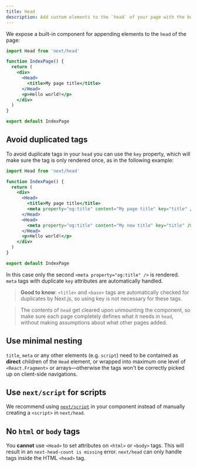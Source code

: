 ```yaml
---
title: Head
description: Add custom elements to the `head` of your page with the built-in Head component.
---
```


We expose a built-in component for appending elements to the `head` of the page:

```jsx
import Head from 'next/head'

function IndexPage() {
  return (
    <div>
      <Head>
        <title>My page title</title>
      </Head>
      <p>Hello world!</p>
    </div>
  )
}

export default IndexPage
```

## Avoid duplicated tags

To avoid duplicate tags in your `head` you can use the `key` property, which will make sure the tag is only rendered once, as in the following example:

```jsx
import Head from 'next/head'

function IndexPage() {
  return (
    <div>
      <Head>
        <title>My page title</title>
        <meta property="og:title" content="My page title" key="title" />
      </Head>
      <Head>
        <meta property="og:title" content="My new title" key="title" />
      </Head>
      <p>Hello world!</p>
    </div>
  )
}

export default IndexPage
```

In this case only the second `<meta property="og:title" />` is rendered. `meta` tags with duplicate `key` attributes are automatically handled.

> **Good to know**: `<title>` and `<base>` tags are automatically checked for duplicates by Next.js, so using key is not necessary for these tags.

> The contents of `head` get cleared upon unmounting the component, so make sure each page completely defines what it needs in `head`, without making assumptions about what other pages added.

## Use minimal nesting

`title`, `meta` or any other elements (e.g. `script`) need to be contained as **direct** children of the `Head` element,
or wrapped into maximum one level of `<React.Fragment>` or arrays—otherwise the tags won't be correctly picked up on client-side navigations.

## Use `next/script` for scripts

We recommend using [`next/script`](/docs/nextjs-cn/pages/guides/optimizing/scripts) in your component instead of manually creating a `<script>` in `next/head`.

## No `html` or `body` tags

You **cannot** use `<Head>` to set attributes on `<html>` or `<body>` tags. This will result in an `next-head-count is missing` error. `next/head` can only handle tags inside the HTML `<head>` tag.
